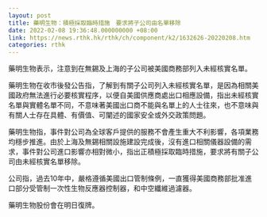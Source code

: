 ```yaml
---
layout: post
title: 藥明生物：積極採取臨時措施　要求將子公司由名單移除
date: 2022-02-08 19:36:48.000000000 +08:00
link: https://news.rthk.hk/rthk/ch/component/k2/1632626-20220208.htm
categories: rthk
---
```


藥明生物表示，注意到在無錫及上海的子公司被美國商務部列入未經核實名單。

藥明生物在收市後發公告指，了解到有關子公司列入未經核實名單，是因為相關美國政府無法進行必要核實程序，以便自美國供應商處出口相應設備，指出未經核實名單與實體名單不同，不意味著美國出口商不能與名單上的人士往來，也不意味與有關人士存在具體、有價值、可闡述的國家安全或外交政策問題。

藥明生物指，事件對公司為全球客戶提供的服務不會產生重大不利影響，各項業務均穩步推進。由於上海及無錫相關設施建設完成後，沒有進口相關儀器設備的需求，事件對公司進口影響亦相對微小，指出正積極採取臨時措施，要求將有關子公司由未經核實名單移除。

公司指，過去10年中，嚴格遵循美國出口管制條例，一直獲得美國商務部批准進口部分受管制一次性生物反應器控制器，和中空纖維過濾器。

藥明生物股份會在明日復牌。
